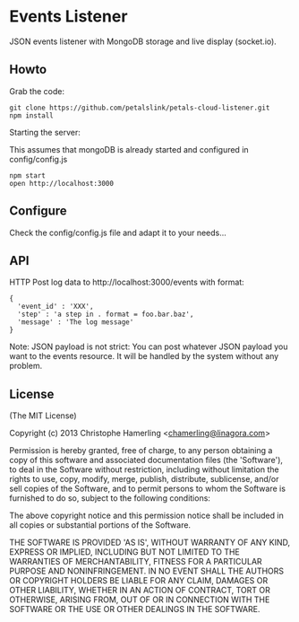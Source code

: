 # Events Listener

JSON events listener with MongoDB storage and live display (socket.io).

## Howto

Grab the code:

    git clone https://github.com/petalslink/petals-cloud-listener.git
    npm install

Starting the server:

This assumes that mongoDB is already started and configured in config/config.js

    npm start
    open http://localhost:3000

## Configure

Check the config/config.js file and adapt it to your needs...

## API

HTTP Post log data to http://localhost:3000/events with format:

    {
      'event_id' : 'XXX',
      'step' : 'a step in . format = foo.bar.baz',
      'message' : 'The log message'
    }

Note: JSON payload is not strict: You can post whatever JSON payload you want to the events resource.
It will be handled by the system without any problem.

## License

(The MIT License)

Copyright (c) 2013 Christophe Hamerling &lt;chamerling@linagora.com&gt;

Permission is hereby granted, free of charge, to any person obtaining
a copy of this software and associated documentation files (the
'Software'), to deal in the Software without restriction, including
without limitation the rights to use, copy, modify, merge, publish,
distribute, sublicense, and/or sell copies of the Software, and to
permit persons to whom the Software is furnished to do so, subject to
the following conditions:

The above copyright notice and this permission notice shall be
included in all copies or substantial portions of the Software.

THE SOFTWARE IS PROVIDED 'AS IS', WITHOUT WARRANTY OF ANY KIND,
EXPRESS OR IMPLIED, INCLUDING BUT NOT LIMITED TO THE WARRANTIES OF
MERCHANTABILITY, FITNESS FOR A PARTICULAR PURPOSE AND NONINFRINGEMENT.
IN NO EVENT SHALL THE AUTHORS OR COPYRIGHT HOLDERS BE LIABLE FOR ANY
CLAIM, DAMAGES OR OTHER LIABILITY, WHETHER IN AN ACTION OF CONTRACT,
TORT OR OTHERWISE, ARISING FROM, OUT OF OR IN CONNECTION WITH THE
SOFTWARE OR THE USE OR OTHER DEALINGS IN THE SOFTWARE.
